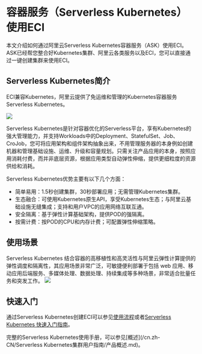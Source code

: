 # 容器服务（Serverless Kubernetes）使用ECI

本文介绍如何通过阿里云Serverless Kubernetes容器服务（ASK）使用ECI。ASK已经帮您整合好Kubernetes集群、阿里云各类服务以及ECI，您可以直接通过一键创建集群来使用ECI。

## Serverless Kubernetes简介

ECI兼容Kubernetes，阿里云提供了免运维和管理的Kubernetes容器服务Serverless Kubernetes。

![](https://static-aliyun-doc.oss-cn-hangzhou.aliyuncs.com/assets/img/zh-CN/5711734951/p84970.png)

Serverless Kubernetes是针对容器优化的Serverless平台，享有Kubernetes的强大管理能力，并支持Workloads中的Deployment、StatefulSet、Job、CroJob，您可将应用架构和组件架构抽象出来，不用管理服务器的本身例如创建机器和管理基础设施、运维、升级和容量规划。只需关注产品应用的本身，按照应用消耗付费，而并非底层资源，根据应用类型自动弹性伸缩，提供更细粒度的资源供给和消耗。

Serverless Kubernetes优势主要有以下几个方面：

-   简单易用：1.5秒创建集群，30秒部署应用；无需管理Kubernetes集群。
-   生态融合：可使用Kubernetes原生API，享受Kubernetes生态；与阿里云基础设施无缝集成；支持和用户VPC的应用网络互联互通。
-   安全隔离：基于弹性计算基础架构，提供POD的强隔离。
-   按需计费：按POD的CPU和内存计费；可配置弹性伸缩策略。

## 使用场景

Serverless Kubernetes 结合容器的高移植性和高灵活性与阿里云弹性计算提供的弹性调度和隔离性，其应用场景非常广泛，可敏捷便利部署于包括 web 应用、移动应用后端服务、多媒体处理、数据处理、持续集成等多种场景，非常适合批量任务和突发工作。 ![](https://static-aliyun-doc.oss-cn-hangzhou.aliyuncs.com/assets/img/zh-CN/5711734951/p84972.png)

## 快速入门

通过Serverless Kubernetes创建ECI可以参见[使用流程]()或者[Serverless Kubernetes 快速入门指南](https://yq.aliyun.com/articles/591115)。

完整的Serverless Kubernetes使用手册，可以参见[概述](/cn.zh-CN/Serverless Kubernetes集群用户指南/产品概述.md)。

